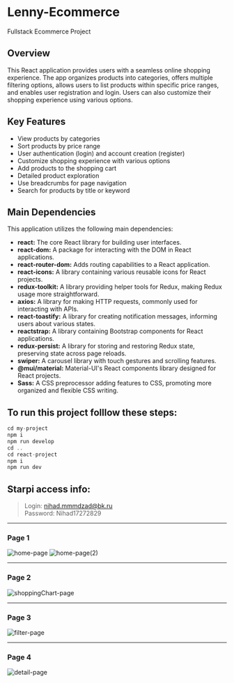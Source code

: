 # Lenny-Ecommerce
Fullstack Ecommerce Project
## Overview
This React application provides users with a seamless online shopping experience. The app organizes products into categories, offers multiple filtering options, allows users to list products within specific price ranges, and enables user registration and login. Users can also customize their shopping experience using various options.

## Key Features
- View products by categories
- Sort products by price range
- User authentication (login) and account creation (register)
- Customize shopping experience with various options
- Add products to the shopping cart
- Detailed product exploration
- Use breadcrumbs for page navigation
- Search for products by title or keyword

## Main Dependencies

This application utilizes the following main dependencies:
- **react:** The core React library for building user interfaces.
- **react-dom:** A package for interacting with the DOM in React applications.
- **react-router-dom:** Adds routing capabilities to a React application.
- **react-icons:** A library containing various reusable icons for React projects.
- **redux-toolkit:** A library providing helper tools for Redux, making Redux usage more straightforward.
- **axios:** A library for making HTTP requests, commonly used for interacting with APIs.
- **react-toastify:** A library for creating notification messages, informing users about various states.
- **reactstrap:** A library containing Bootstrap components for React applications.
- **redux-persist:** A library for storing and restoring Redux state, preserving state across page reloads.
- **swiper:** A carousel library with touch gestures and scrolling features.
- **@mui/material:** Material-UI's React components library designed for React projects.
- **Sass:** A CSS preprocessor adding features to CSS, promoting more organized and flexible CSS writing.

## To run this project folllow these steps:
```js
cd my-project
npm i
npm run develop
cd ..
cd react-project
npm i
npm run dev
```

## Starpi access info:

> Login: nihad.mmmdzad@bk.ru <br>
> Password: Nihad17272829

------
### Page 1
![home-page](https://github.com/Nihad-memmedzade/Lenny-Ecommerce/assets/145061906/763aed10-6826-457e-9d5d-3f492619959e)
![home-page(2)](https://github.com/Nihad-memmedzade/Lenny-Ecommerce/assets/145061906/7db92a1d-f754-4eaf-9b44-219a1fad2337)

---
### Page 2
![shoppingChart-page](https://github.com/Nihad-memmedzade/Lenny-Ecommerce/assets/145061906/4f0ef0de-4a14-4711-9db1-934ed8bf033b)

---
### Page 3
![filter-page](https://github.com/Nihad-memmedzade/Lenny-Ecommerce/assets/145061906/cef0e38e-006f-4ef8-8a99-c6b9305e3895)

---
### Page 4
![detail-page](https://github.com/Nihad-memmedzade/Lenny-Ecommerce/assets/145061906/77f6dd0b-e34f-4d10-8da7-e943e111e11c)


